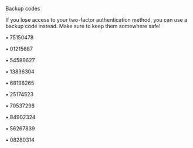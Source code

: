 Backup codes

If you lose access to your two-factor authentication method, you can use a backup code instead. Make sure to keep them somewhere safe!

• 75150478

• 01215687

• 54589627

• 13836304

• 68198265

• 25174523

• 70537298

• 84902324

• 56267839

• 08280314